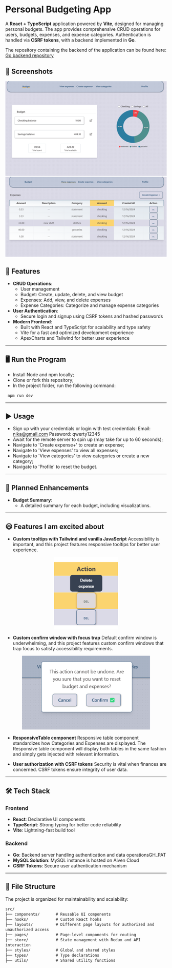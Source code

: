 # Personal Budgeting App

A **React + TypeScript** application powered by **Vite**, designed for managing personal budgets. The app provides comprehensive CRUD operations for users, budgets, expenses, and expense categories. Authentication is handled via **CSRF tokens**, with a backend implemented in **Go**.

The repository containing the backend of the application can be found here: [Go backend repository](https://personal-budgeting-backend.onrender.com/)

## 🚀 Screenshots

<p align="center">
<img src="https://github.com/kweeuhree/personal-budgeting-frontend/blob/master/src/assets/budget.png?raw=true" alt="Budget Page" width="600" />
<img src="https://github.com/kweeuhree/personal-budgeting-frontend/blob/master/src/assets/expenses.png?raw=true" alt="Expenses Page" width="600" />
</p>

## 🚀 Features

- **CRUD Operations**:
  - User management
  - Budget: Create, update, delete, and view budget
  - Expenses: Add, view, and delete expenses
  - Expense Categories: Categorize and manage expense categories
- **User Authentication**:
  - Secure login and signup using CSRF tokens and hashed passwords
- **Modern Frontend**:
  - Built with React and TypeScript for scalability and type safety
  - Vite for a fast and optimized development experience
  - ApexCharts and Tailwind for better user experience

---

## 🖥️ Run the Program

- Install Node and npm locally;
- Clone or fork this repository;
- In the project folder, run the following command:

```bash
 npm run dev
```

---

## ▶️ Usage

- Sign up with your credentials or login with test credentials:
  Email: nika@gmail.com
  Password: qwerty12345
- Await for the remote server to spin up (may take for up to 60 seconds);
- Navigate to 'Create expense+' to create an expense;
- Navigate to 'View expenses' to view all expenses;
- Navigate to 'View categories' to view categories or create a new category;
- Navigate to 'Profile' to reset the budget.

---

## 🔮 Planned Enhancements

- **Budget Summary**:
  - A detailed summary for each budget, including visualizations.

---

## 😃 Features I am excited about

- **Custom tooltips with Tailwind and vanilla JavaScript**
Accessibility is important, and this project features responsive tooltips for better user experience.
<p align="center">
<img src="https://github.com/kweeuhree/personal-budgeting-frontend/blob/master/src/assets/tooltip.png?raw=true" alt="Custom tooltip picture" width="200" />
</p>

- **Custom confirm window with focus trap**
Default confirm window is underwhelming, and this project features custom confirm windows that trap focus to satisfy accessibility requirements.
<p align="center">
<img src="https://github.com/kweeuhree/personal-budgeting-frontend/blob/master/src/assets/confirm.png?raw=true" alt="Custom confirm dialog" width="400" />
</p>

- **ResponsiveTable component**
  Responsive table component standardizes how Categories and Expenses are displayed. The Responsive table component will display both tables in the same fashion and simply gets injected with relevant information.

- **User authorization with CSRF tokens**
  Security is vital when finances are concerned. CSRF tokens ensure integrity of user data.

---

## 🛠️ Tech Stack

### Frontend

- **React**: Declarative UI components
- **TypeScript**: Strong typing for better code reliability
- **Vite**: Lightning-fast build tool

### Backend

- **Go**: Backend server handling authentication and data operationsGH_PAT
- **MySQL Solution**: MySQL instance is hosted on Aiven Cloud
- **CSRF Tokens**: Secure user authentication mechanism

---

## 📂 File Structure

The project is organized for maintainability and scalability:

```plaintext
src/
├── components/       # Reusable UI components
├── hooks/            # Custom React hooks
├── layouts/          # Different page layouts for authorized and unauthorized access
├── pages/            # Page-level components for routing
├── store/            # State management with Redux and API interaction
├── styles/           # Global and shared styles
├── types/            # Type declarations
├── utils/            # Shared utility functions
```
